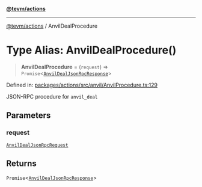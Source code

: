 [**@tevm/actions**](../README.md)

***

[@tevm/actions](../globals.md) / AnvilDealProcedure

# Type Alias: AnvilDealProcedure()

> **AnvilDealProcedure** = (`request`) => `Promise`\<[`AnvilDealJsonRpcResponse`](AnvilDealJsonRpcResponse.md)\>

Defined in: [packages/actions/src/anvil/AnvilProcedure.ts:129](https://github.com/evmts/tevm-monorepo/blob/main/packages/actions/src/anvil/AnvilProcedure.ts#L129)

JSON-RPC procedure for `anvil_deal`

## Parameters

### request

[`AnvilDealJsonRpcRequest`](AnvilDealJsonRpcRequest.md)

## Returns

`Promise`\<[`AnvilDealJsonRpcResponse`](AnvilDealJsonRpcResponse.md)\>
